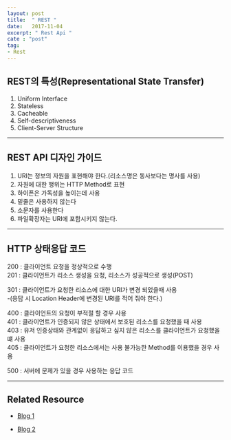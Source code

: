 ```yaml
---
layout: post
title:  " REST "
date:   2017-11-04
excerpt: " Rest Api "
cate : "post"
tag:
- Rest
---
```




## REST의 특성(Representational State Transfer)
1. Uniform Interface
2. Stateless
3. Cacheable
4. Self-descriptiveness
5. Client-Server Structure

---

## REST API 디자인 가이드
1. URI는 정보의 자원을 표현해야 한다.(리소스명은 동사보다는 명사를 사용)
2. 자원에 대한 행위는 HTTP Method로 표현
3. 하이픈은 가독성을 높이는데 사용
4. 밑줄은 사용하지 않는다
5. 소문자를 사용한다
6. 파일확장자는 URI에 포함시키지 않는다.

---

## HTTP 상태응답 코드

200 : 클라이언트 요청을 정상적으로 수행 <br>
201 : 클라이언트가 리소스 생성을 요청, 리소스가 성공적으로 생성(POST)

301 : 클라이언트가 요청한 리소스에 대한  URI가 변경 되었을때 사용 <br> -(응답 시 Location Header에 변경된 URI를 적어 줘야 한다.)

400 : 클라이언트의 요청이 부적절 할 경우 사용 <br>
401 : 클라이언트가 인증되지 않은 상태에서 보호된 리소스를 요청했을 때 사용 <br>
403 : 유저 인증상태와 관계없이 응답하고 싶지 않은 리소스를 클라이언트가 요청했을 떄 사용 <br>
405 : 클라이언트가 요청한 리소스에서는 사용 불가능한 Method를 이용했을 경우 사용 <br>

500 : 서버에 문제가 있을 경우 사용하는 응답 코드



---

## Related Resource

* [Blog 1](http://1ambda.github.io/javascripts/rest-api-put-vs-post/)

* [Blog 2](http://real-dongsoo7.tistory.com/50?category=716261)